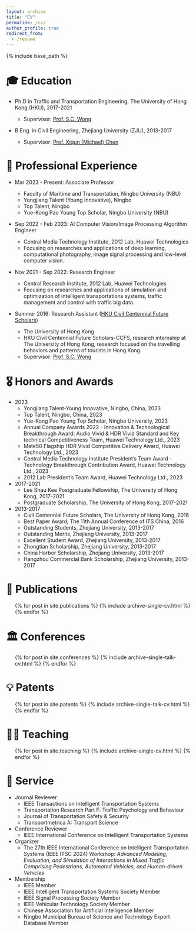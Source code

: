 ```yaml
---
layout: archive
title: "CV"
permalink: /cv/
author_profile: true
redirect_from:
  - /resume
---
```


{% include base_path %}

🎓 Education
======
* Ph.D in Traffic and Transportation Engineering, The University of Hong Kong (HKU), 2017-2021
  * Supervisor: [Prof. S.C. Wong](https://www.civil.hku.hk/scwong/)

* B.Eng. in Civil Engineering, Zhejiang University (ZJU), 2013-2017
  * Supervisor: [Prof. Xiqun (Michael) Chen](https://person.zju.edu.cn/en/xiqun)

💼 Professional Experience
======
* Mar 2023 - Present: Associate Professor 
  * Faculty of Maritime and Transportation, Ningbo University (NBU)
  * Yongjiang Talent (Young Innovative), Ningbo
  * Top Talent, Ningbo
  * Yue-Kong Pao Young Top Scholar, Ningbo University (NBU)

* Sep 2022 - Feb 2023: AI Computer Vision/Image Processing Algorithm Engineer
  * Central Media Technology Institute, 2012 Lab, Huawei Technologies
  * Focusing on researches and applications of deep learning, computational photography, image signal processing and low-level computer vision.

* Nov 2021 - Sep 2022: Research Engineer
  * Central Research Institute, 2012 Lab, Huawei Technologies
  * Focusing on researches and applications of simulation and optimization of intelligent transportations systems, traffic management and control with traffic big data.

* Summer 2016: Research Assistant ([HKU Civil Centennial Future Scholars](https://www.civil.hku.hk/hkuccfs/))
  * The University of Hong Kong
  * HKU Civil Centennial Future Scholars-CCFS, research internship at The University of Hong Kong, research focused on the travelling behaviors and patterns of tourists in Hong Kong.
  * Supervisor: [Prof. S.C. Wong](https://www.civil.hku.hk/scwong/)

🎖 Honors and Awards
======
* 2023
  * Yongjiang Talent-Young Innovative, Ningbo, China, 2023
  * Top Talent, Ningbo, China, 2023
  * Yue-Kong Pao Young Top Scholar, Ningbo University, 2023
  * Annual Company Awards 2022 - Innovation & Technological Breakthrough Award: Audio Vivid & HDR Vivid Standard and Key technical Competitiveness Team, Huawei Technology Ltd., 2023
  * Mate50 Flagship HDR Vivid Competitive Delivery Award, Huawei Technology Ltd., 2023
  * Central Media Technology Institute President’s Team Award - Technology Breakthrough Contribution Award, Huawei Technology Ltd., 2023
  * 2012 Lab President’s Team Award, Huawei Technology Ltd., 2023
* 2017-2021
  * Lee Shau Kee Postgraduate Fellowship, The University of Hong Kong, 2017-2021
  * Postgraduate Scholarship, The University of Hong Kong, 2017-2021
* 2013-2017
  * Civil Centennial Future Scholars, The University of Hong Kong, 2016
  * Best Paper Award, The 11th Annual Conference of ITS China, 2016
  * Outstanding Students, Zhejiang University, 2013-2017
  * Outstanding Merits, Zhejiang University, 2013-2017
  * Excellent Student Award, Zhejiang University, 2013-2017
  * Zhongtian Scholarship, Zhejiang University, 2013-2017
  * China Harbor Scholarship, Zhejiang University, 2013-2017
  * Hangzhou Commercial Bank Scholarship, Zhejiang University, 2013-2017
  
📄 Publications
======
  <ul>{% for post in site.publications %}
    {% include archive-single-cv.html %}
  {% endfor %}</ul>
  
🏛️ Conferences
======
  <ul>{% for post in site.conferences %}
    {% include archive-single-talk-cv.html %}
  {% endfor %}</ul>

💡 Patents
======
  <ul>{% for post in site.patents %}
    {% include archive-single-talk-cv.html %}
  {% endfor %}</ul>
  
👨‍🏫 Teaching
======
  <ul>{% for post in site.teaching %}
    {% include archive-single-cv.html %}
  {% endfor %}</ul>
  
🤝 Service
======
* Journal Reviewer
  * IEEE Transactions on Intelligent Transportation Systems
  * Transportation Research Part F: Traffic Psychology and Behaviour
  * Journal of Transportation Safety & Security
  * Transportmetrica A: Transport Science
* Conference Reviewer
  * IEEE International Conference on Intelligent Transportation Systems
* Organizer
  * The 27th IEEE International Conference on Intelligent Transportation Systems (IEEE ITSC 2024) Workshop: *Advanced Modeling, Evaluation, and Simulation of Interactions in Mixed Traffic Comprising Pedestrians, Automated Vehicles, and Human-driven Vehicles*
* Membership
  * IEEE Member
  * IEEE Intelligent Transportation Systems Society Member
  * IEEE Signal Processing Society Member
  * IEEE Vehicular Technology Society Member
  * Chinese Association for Artificial Intelligence Member
  * Ningbo Municipal Bureau of Science and Technology Expert Database Member

